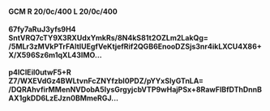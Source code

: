 #### GCM R 20/0c/400 L 20/0c/400
**67fy7aRuJ3yfs9H4**<br/>**SntVRQ7cTY9X3RXUdxYmkRs/8N4kS81t2OZLm2LakQg=**<br/>**/5MLr3zMVkPTrFAltIUEgfVeKtjefRif2QGB6EnooDZSjs3nr4ikLXCU4X86+X/X596Sz6m1qXL43IMO...**<br/><br/>
**p4lCIEil0utwF5+R**<br/>**Z7/WXEVdGz4BWLtvnFcZNYfzbI0PDZ/pYYxSlyGTnLA=**<br/>**/DQRAhvfirMMenNVDobA5lysGrgyjcbVTP9wHajPSx+8RawFlBfDThDnnBAX1gkDD6LzEJzn0BMmeRGJ...**